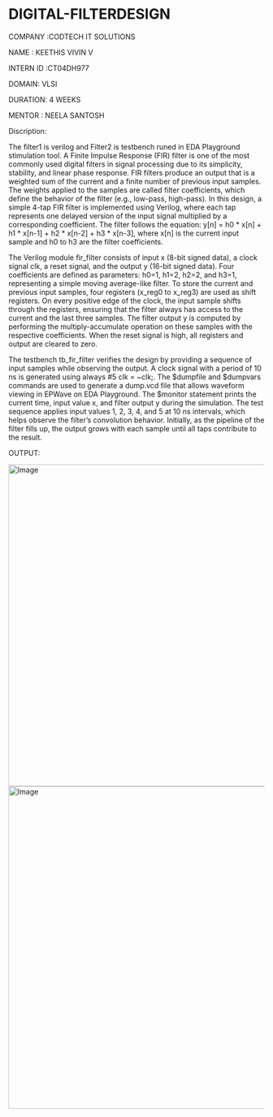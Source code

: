 # DIGITAL-FILTERDESIGN

COMPANY :CODTECH IT SOLUTIONS

NAME : KEETHIS VIVIN V

INTERN ID :CT04DH977 

DOMAIN: VLSI

DURATION: 4 WEEKS

MENTOR : NEELA SANTOSH


Discription:

The filter1 is verilog and Filter2 is testbench runed in EDA Playground stimulation tool.
A Finite Impulse Response (FIR) filter is one of the most commonly used digital filters in signal processing due to its simplicity, stability, and linear phase response. FIR filters produce an output that is a weighted sum of the current and a finite number of previous input samples. The weights applied to the samples are called filter coefficients, which define the behavior of the filter (e.g., low-pass, high-pass). In this design, a simple 4-tap FIR filter is implemented using Verilog, where each tap represents one delayed version of the input signal multiplied by a corresponding coefficient. The filter follows the equation:
y[n] = h0 * x[n] + h1 * x[n-1] + h2 * x[n-2] + h3 * x[n-3],
where x[n] is the current input sample and h0 to h3 are the filter coefficients.

The Verilog module fir_filter consists of input x (8-bit signed data), a clock signal clk, a reset signal, and the output y (16-bit signed data). Four coefficients are defined as parameters: h0=1, h1=2, h2=2, and h3=1, representing a simple moving average-like filter. To store the current and previous input samples, four registers (x_reg0 to x_reg3) are used as shift registers. On every positive edge of the clock, the input sample shifts through the registers, ensuring that the filter always has access to the current and the last three samples. The filter output y is computed by performing the multiply-accumulate operation on these samples with the respective coefficients. When the reset signal is high, all registers and output are cleared to zero.

The testbench tb_fir_filter verifies the design by providing a sequence of input samples while observing the output. A clock signal with a period of 10 ns is generated using always #5 clk = ~clk;. The $dumpfile and $dumpvars commands are used to generate a dump.vcd file that allows waveform viewing in EPWave on EDA Playground. The $monitor statement prints the current time, input value x, and filter output y during the simulation. The test sequence applies input values 1, 2, 3, 4, and 5 at 10 ns intervals, which helps observe the filter’s convolution behavior. Initially, as the pipeline of the filter fills up, the output grows with each sample until all taps contribute to the result.


OUTPUT:

<img width="1360" height="634" alt="Image" src="https://github.com/user-attachments/assets/ccabca33-0d24-4044-bdcf-27e67bea6569" />

<img width="1362" height="635" alt="Image" src="https://github.com/user-attachments/assets/809bc771-54b0-4413-a119-beca5d315c2b" />



